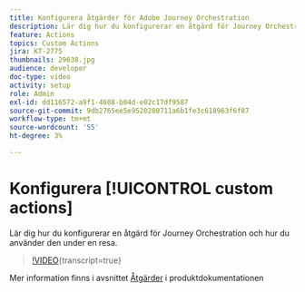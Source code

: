 ```yaml
---
title: Konfigurera åtgärder för Adobe Journey Orchestration
description: Lär dig hur du konfigurerar en åtgärd för Journey Orchestration och hur du använder den under en resa.
feature: Actions
topics: Custom Actions
jira: KT-2775
thumbnails: 29638.jpg
audience: developer
doc-type: video
activity: setup
role: Admin
exl-id: dd116572-a9f1-4608-b04d-e02c17df9587
source-git-commit: 9db2765ee5e9520280711a6b1fe3c618963f6f87
workflow-type: tm+mt
source-wordcount: '55'
ht-degree: 3%

---
```


# Konfigurera [!UICONTROL custom actions]

Lär dig hur du konfigurerar en åtgärd för Journey Orchestration och hur du använder den under en resa.

>[!VIDEO](https://video.tv.adobe.com/v/29638?learn=on){transcript=true}

Mer information finns i avsnittet [Åtgärder](https://experienceleague.adobe.com/docs/journeys/using/action-journeys/action.html?lang=en) i produktdokumentationen
